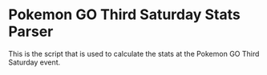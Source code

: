 # Pokemon GO Third Saturday Stats Parser

This is the script that is used to calculate the stats at the Pokemon GO Third Saturday event.
